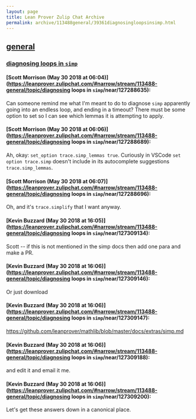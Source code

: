 ```yaml
---
layout: page
title: Lean Prover Zulip Chat Archive 
permalink: archive/113488general/39361diagnosingloopsinsimp.html
---
```


## [general](index.html)
### [diagnosing loops in `simp`](39361diagnosingloopsinsimp.html)

#### [Scott Morrison (May 30 2018 at 06:04)](https://leanprover.zulipchat.com/#narrow/stream/113488-general/topic/diagnosing loops in `simp`/near/127288635):
Can someone remind me what I'm meant to do to diagnose `simp` apparently going into an endless loop, and ending in a timeout? There must be some option to set so I can see which lemmas it is attempting to apply.

#### [Scott Morrison (May 30 2018 at 06:06)](https://leanprover.zulipchat.com/#narrow/stream/113488-general/topic/diagnosing loops in `simp`/near/127288689):
Ah, okay: `set_option trace.simp_lemmas true`. Curiously in VSCode `set option trace.simp` doesn't include in its autocomplete suggestions `trace.simp_lemmas`.

#### [Scott Morrison (May 30 2018 at 06:07)](https://leanprover.zulipchat.com/#narrow/stream/113488-general/topic/diagnosing loops in `simp`/near/127288696):
Oh, and it's `trace.simplify` that I want anyway.

#### [Kevin Buzzard (May 30 2018 at 16:05)](https://leanprover.zulipchat.com/#narrow/stream/113488-general/topic/diagnosing loops in `simp`/near/127309134):
Scott -- if this is not mentioned in the simp docs then add one para and make a PR.

#### [Kevin Buzzard (May 30 2018 at 16:06)](https://leanprover.zulipchat.com/#narrow/stream/113488-general/topic/diagnosing loops in `simp`/near/127309146):
Or just download

#### [Kevin Buzzard (May 30 2018 at 16:06)](https://leanprover.zulipchat.com/#narrow/stream/113488-general/topic/diagnosing loops in `simp`/near/127309147):
https://github.com/leanprover/mathlib/blob/master/docs/extras/simp.md

#### [Kevin Buzzard (May 30 2018 at 16:06)](https://leanprover.zulipchat.com/#narrow/stream/113488-general/topic/diagnosing loops in `simp`/near/127309188):
and edit it and email it me.

#### [Kevin Buzzard (May 30 2018 at 16:06)](https://leanprover.zulipchat.com/#narrow/stream/113488-general/topic/diagnosing loops in `simp`/near/127309200):
Let's get these answers down in a canonical place.

